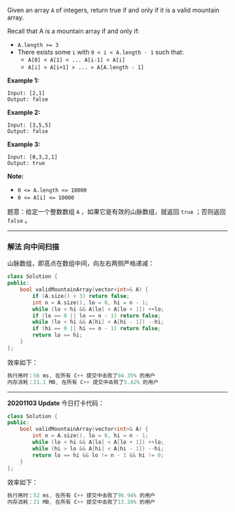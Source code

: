 Given an array `A` of integers, return true if and only if it is a valid mountain array. 


Recall that A is a mountain array if and only if:
- `A.length >= 3`
- There exists some `i` with `0 < i < A.length - 1` such that:
    - `A[0] < A[1] < ... A[i-1] < A[i]`
    - `A[i] > A[i+1] > ... > A[A.length - 1]`


 

**Example 1:**
```clike
Input: [2,1]
Output: false
```

**Example 2:**
```clike
Input: [3,5,5]
Output: false
```

**Example 3:**
```clike
Input: [0,3,2,1]
Output: true
```

**Note:**
- `0 <= A.length <= 10000`
- `0 <= A[i] <= 10000` 

 题意：给定一个整数数组 `A` ，如果它是有效的山脉数组，就返回 `true` ；否则返回 `false` 。


---
### 解法 向中间扫描
山脉数组，即高点在数组中间，向左右两侧严格递减：
```cpp
class Solution {
public:
    bool validMountainArray(vector<int>& A) {
        if (A.size() < 3) return false;
        int n = A.size(), lo = 0, hi = n - 1;
        while (lo < hi && A[lo] < A[lo + 1]) ++lo;
        if (lo == 0 || lo == n - 1) return false;
        while (lo < hi && A[hi] < A[hi - 1]) --hi;
        if (hi == 0 || hi == n - 1) return false;
        return lo == hi;
    }
};
```
效率如下：
```cpp
执行用时：56 ms, 在所有 C++ 提交中击败了94.35% 的用户
内存消耗：21.1 MB, 在所有 C++ 提交中击败了5.42% 的用户
```
----
**20201103 Update** 今日打卡代码：
```cpp
class Solution {
public:
    bool validMountainArray(vector<int>& A) {
        int n = A.size(), lo = 0, hi = n - 1;
        while (lo < hi && A[lo] < A[lo + 1]) ++lo;
        while (hi > lo && A[hi] < A[hi - 1]) --hi;
        return lo == hi && lo != n - 1 && hi != 0;
    }
};
```
效率如下：
```cpp
执行用时：52 ms, 在所有 C++ 提交中击败了96.94% 的用户
内存消耗：21 MB, 在所有 C++ 提交中击败了13.28% 的用户
```
